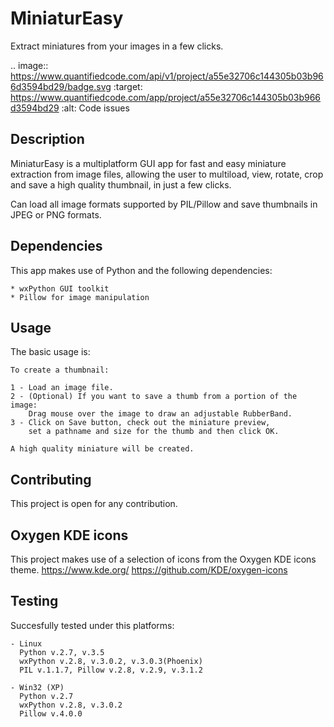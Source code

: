 # MiniaturEasy
Extract miniatures from your images in a few clicks.

.. image:: https://www.quantifiedcode.com/api/v1/project/a55e32706c144305b03b966d3594bd29/badge.svg
    :target: https://www.quantifiedcode.com/app/project/a55e32706c144305b03b966d3594bd29
    :alt: Code issues

Description
-----------

MiniaturEasy is a multiplatform GUI app for fast and easy miniature extraction from image files,
allowing the user to multiload, view, rotate, crop and save a high quality thumbnail, in just a few clicks.

Can load all image formats supported by PIL/Pillow and save thumbnails in JPEG or PNG formats.

Dependencies
------------

This app makes use of Python and the following dependencies:

    * wxPython GUI toolkit
    * Pillow for image manipulation

Usage
-----

The basic usage is:

    To create a thumbnail:
    
    1 - Load an image file.
    2 - (Optional) If you want to save a thumb from a portion of the image:
        Drag mouse over the image to draw an adjustable RubberBand.
    3 - Click on Save button, check out the miniature preview,
        set a pathname and size for the thumb and then click OK.
        
    A high quality miniature will be created.


Contributing
------------

This project is open for any contribution.

Oxygen KDE icons
------------

This project makes use of a selection of icons from the Oxygen KDE icons theme.
    https://www.kde.org/
    https://github.com/KDE/oxygen-icons

Testing
-------

Succesfully tested under this platforms:
    
    - Linux
      Python v.2.7, v.3.5
      wxPython v.2.8, v.3.0.2, v.3.0.3(Phoenix)
      PIL v.1.1.7, Pillow v.2.8, v.2.9, v.3.1.2
      
    - Win32 (XP)
      Python v.2.7
      wxPython v.2.8, v.3.0.2
      Pillow v.4.0.0
